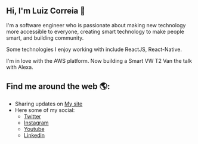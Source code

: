 ## Hi, I'm Luiz Correia 👋

I'm a software engineer who is passionate about making new technology more accessible to everyone, creating smart technology to make people smart, and building community. 

Some technologies I enjoy working with include ReactJS, React-Native.

I'm in love with the AWS platform. 
Now building a Smart VW T2 Van the talk with Alexa.

## Find me around the web 🌎:

- Sharing updates on <a href="https://luizcorreia.eti.br/"> My site </a>
- Here some of my social:
  - <a href="https://twitter.com/luiz__correia"> Twitter </a>
  - <a href="https://www.instagram.com/luiz__correia/"> Instagram </a>
  - <a href="https://www.youtube.com/channel/UCyIloHqHvd2wBfSLpl-wCIw"> Youtube </a>
  - <a href="https://www.linkedin.com/in/luizgcorreia/"> Linkedin </a>

<!--
**luizcorreia/luizcorreia** is a ✨ _special_ ✨ repository because its `README.md` (this file) appears on your GitHub profile.

Here are some ideas to get you started:

- 🔭 I’m currently working on ...
- 🌱 I’m currently learning ...
- 👯 I’m looking to collaborate on ...
- 🤔 I’m looking for help with ...
- 💬 Ask me about ...
- 📫 How to reach me: ...
- 😄 Pronouns: ...
- ⚡ Fun fact: ...
-->
